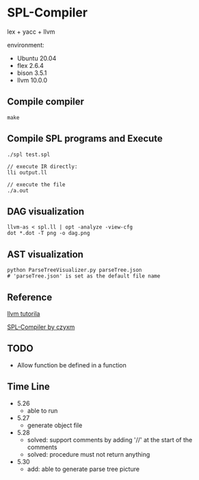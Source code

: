 # SPL-Compiler 

lex + yacc + llvm 

environment: 
* Ubuntu 20.04 
* flex 2.6.4 
* bison 3.5.1 
* llvm 10.0.0 

## Compile compiler

```
make
```

## Compile SPL programs and Execute 

```
./spl test.spl

// execute IR directly: 
lli output.ll 

// execute the file
./a.out
```

## DAG visualization 

```
llvm-as < spl.ll | opt -analyze -view-cfg
dot *.dot -T png -o dag.png
```

## AST visualization 

```
python ParseTreeVisualizer.py parseTree.json 
# 'parseTree.json' is set as the default file name

```

## Reference 

[llvm tutorila](https://llvm.org/docs/tutorial/MyFirstLanguageFrontend/index.html) 

[SPL-Compiler by czyxm](https://github.com/czyxm/SPL-Compiler)

## TODO

* Allow function be defined in a function

## Time Line

* 5.26 
    * able to run 
* 5.27 
    * generate object file 
* 5.28 
    * solved: support comments by adding '//' at the start of the comments 
    * solved: procedure must not return anything 
* 5.30
    * add: able to generate parse tree picture